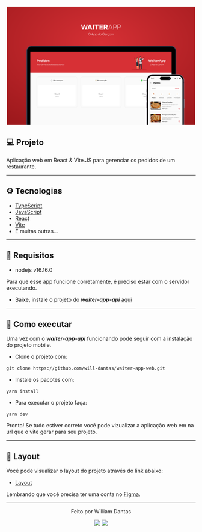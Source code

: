 <p align="center">
  <img alt="waiter app" src=".github/capa.svg" width="500" />
</p>

## 💻 Projeto

Aplicação web em React & Vite.JS para gerenciar os pedidos de um restaurante.

---

## ⚙ Tecnologias

- [TypeScript](https://www.typescriptlang.org/)
- [JavaScript](https://www.javascript.com/)
- [React](https://reactjs.org/)
- [Vite](https://vitejs.dev/)
- E muitas outras…

---

## 📢 Requisitos

- nodejs v16.16.0

Para que esse app funcione corretamente, é preciso estar com o servidor executando.
- Baixe, instale o projeto do ***waiter-app-api*** [aqui](<https://github.com/will-dantas/waiter-app-api>)

---

## 🚀 Como executar

Uma vez com o ***waiter-app-api*** funcionando pode seguir com a instalação do projeto mobile.

- Clone o projeto com:
```
git clone https://github.com/will-dantas/waiter-app-web.git
```
- Instale os pacotes com:
```
yarn install
```
- Para executar o projeto faça:
```
yarn dev
```
Pronto! Se tudo estiver correto você pode vizualizar a aplicação web em na url que o vite gerar para seu projeto.

---

## 🔖 Layout

Você pode visualizar o layout do projeto através do link abaixo:

- [Layout](https://www.figma.com/file/knEXeemC3H55bA462a1zvT/WAITERAPP-(Copy)?node-id=11-195&t=XBFuLxz039jZM1PC-0)

Lembrando que você precisa ter uma conta no [Figma](http://figma.com/).

---

<p align="center">
  Feito por William Dantas
</p>

<p align="center">
  <a href = "mailto:wmdantas2@gmail.com"><img src="https://img.shields.io/badge/-Gmail-%23333?style=for-the-badge&logo=gmail&logoColor=white" target="_blank"></a>
<a href="https://www.linkedin.com/in/william-dantas" target="_blank"><img src="https://img.shields.io/badge/-LinkedIn-%230077B5?style=for-the-badge&logo=linkedin&logoColor=white" target="_blank"></a>
</p>
